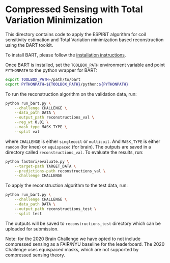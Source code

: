 # Compressed Sensing with Total Variation Minimization

This directory contains code to apply the ESPIRiT algorithm for coil
sensitivity estimation and Total Variation minimization based reconstruction
using the BART toolkit.

To install BART, please follow the [installation instructions][bartlink].

Once BART is installed, set the `TOOLBOX_PATH` environment variable and point
`PYTHONPATH` to the python wrapper for BART:

```bash
export TOOLBOX_PATH=/path/to/bart
export PYTHONPATH=${TOOLBOX_PATH}/python:${PYTHONPATH}
```

To run the reconstruction algorithm on the validation data, run:

```bash
python run_bart.py \
    --challenge CHALLENGE \
    --data_path DATA \
    --output_path reconstructions_val \
    --reg_wt 0.01 \
    --mask_type MASK_TYPE \
    --split val
```

where `CHALLENGE` is either `singlecoil` or `multicoil`. And `MASK_TYPE` is
either `random` (for knee) or `equispaced` (for brain). The outputs are saved
in a directory called `reconstructions_val`. To evaluate the results, run:

```bash
python fastmri/evaluate.py \
    --target-path TARGET_DATA \
    --predictions-path reconstructions_val \
    --challenge CHALLENGE
```

To apply the reconstruction algorithm to the test data, run:

```bash
python run_bart.py \
    --challenge CHALLENGE \
    --data_path DATA \
    --output_path reconstructions_test \
    --split test
```

The outputs will be saved to `reconstructions_test` directory which can be
uploaded for submission.

Note: for the 2020 Brain Challenge we have opted to not include compressed
sensing as a FAIR/NYU baseline for the leaderboard. The 2020 Challenge uses
equispaced masks, which are not supported by compressed sensing theory.

[bartlink]: https://mrirecon.github.io/bart/
